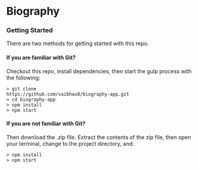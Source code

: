 # Biography

### Getting Started

There are two methods for getting started with this repo.

#### If you are familiar with Git?
Checkout this repo, install dependencies, then start the gulp process with the following:

```
> git clone 
https://github.com/vaibhav8/biography-app.git
> cd biography-app
> npm install
> npm start
```

#### If you are not familiar with Git?
Then download the .zip file.  Extract the contents of the zip file, then open your terminal, change to the project directory, and:

```
> npm install
> npm start
```
